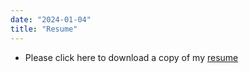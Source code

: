 ```yaml
---
date: "2024-01-04"
title: "Resume"
---
```


* Please click here to download a copy of my <a href="https://drive.google.com/file/d/1qrf-30SL9xMxdN4a1-2jK8D-Xdxu9Kas/view?usp=sharing" target="_blank">resume</a>


